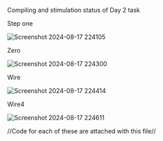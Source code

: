 Compiling and stimulation status of Day 2 task

Step one

![Screenshot 2024-08-17 224105](https://github.com/user-attachments/assets/e8314bcd-fd91-4758-9c05-17079a47dd1b)


Zero  

 ![Screenshot 2024-08-17 224300](https://github.com/user-attachments/assets/3b122420-9e70-4ccf-aa50-0e3a60a1bedf)


Wire

 ![Screenshot 2024-08-17 224414](https://github.com/user-attachments/assets/fdbf2e86-9067-442d-9d4f-8a6c1f1bc303)


Wire4

 ![Screenshot 2024-08-17 224611](https://github.com/user-attachments/assets/a426dd80-76a9-4da7-ac59-68db9c67a5f1)

//Code for each of these are attached with this file//

